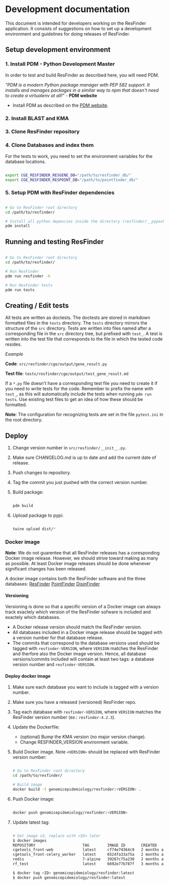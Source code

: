 # Development documentation

This document is intended for developers working on the ResFinder application. It consists of suggestions on how to set up a development environment and guidelines for doing releases of ResFinder.

## Setup development environment

### 1. Install PDM - Python Development Master

In order to test and build ResFinder as described here, you will need PDM.

*"PDM is a modern Python package manager with PEP 582 support. It installs and manages packages in a similar way to npm that doesn't need to create a virtualenv at all!"* - **PDM website**

* Install PDM as described on the [PDM website](https://daobook.github.io/pdm/).

### 2. Install BLAST and KMA

### 3. Clone ResFinder repository

### 4. Clone Databases and index them

For the tests to work, you need to set the environment variables for the database locations.

```bash

export CGE_RESFINDER_RESGENE_DB="/path/to/resfinder_db/"
export CGE_RESFINDER_RESPOINT_DB="/path/to/pointfinder_db/"

```

### 5. Setup PDM with ResFinder dependencies

```bash

# Go to ResFinder root directory
cd /path/to/resfinder/

# Install all python depencies inside the directory (resfinder/__pypackages__)
pdm install

```

## Running and testing ResFinder

```bash

# Go to ResFinder root directory
cd /path/to/resfinder/

# Run ResFinder
pdm run resfinder -h

# Run ResFinder tests
pdm run tests

```

## Creating / Edit tests

All tests are written as doctests. The doctests are stored in markdown formatted files in the `tests` directory. The `tests` directory mirrors the structure of the `src` directory. Tests are written into files named after a corresponding file in the `src` directory tree, but prefixed with `test_`. A test is written into the test file that corresponds to the file in which the tested code resides.

*Example*

**Code**: `src/resfinder/cge/output/gene_result.py`

**Test file**: `tests/resfinder/cge/output/test_gene_result.md`

If a `*.py` file doesn't have a corresponding test file you need to create it if you need to write tests for the code. Remember to prefix the name with `test_`, as this will automatically include the tests when running `pdm run tests`. Use existing test files to get an idea of how these should be formatted.

**Note**: The configuration for recognizing tests are set in the file `pytest.ini` in the root directory.

## Deploy

1. Change version number in `src/resfinder/__init__.py`.
2. Make sure CHANGELOG.md is up to date and add the current date of release.
3. Push changes to repository.
4. Tag the commit you just pushed with the correct version number.
5. Build package:

    ```bash

    pdm build

    ```

6. Upload package to pypi:

    ```bash

    twine upload dist/*

    ```

### Docker image

**Note**: We do not guarentee that all ResFinder releases has a coresponding Docker image release. However, we should strive toward making as many as possible. At least Docker image releases should be done whenever significant changes has been released.

A docker image contains both the ResFinder software and the three databases:
[ResFinder](https://bitbucket.org/genomicepidemiology/resfinder_db/)
[PointFinder](https://bitbucket.org/genomicepidemiology/pointfinder_db/)
[DisinFinder](https://bitbucket.org/genomicepidemiology/disinfinder_db/)

#### Versioning

Versioning is done so that a specific version of a Docker image can always track exactely which version of the ResFinder sofware is included and exactely which databases.

* A Docker release version should match the ResFinder version.
* All databases included in a Docker image release should be tagged with a version number for that database release.
* The commits that correspond to the database versions used should be tagged with `resfinder-VERSION`, where `VERSION` matches the ResFinder and therfore also the Docker image version. Hence, all database versions/commits included will contain at least two tags: a database version number and `resfinder-VERSION`.

#### Deploy docker image

1. Make sure each database you want to include is tagged with a version number.
2. Make sure you have a released (versioned) ResFinder repo.
3. Tag each database with `resfinder-VERSION`, where `VERSION` matches the ResFinder version number (ex.: `resfinder-4.2.3`).
4. Update the Dockerfile:
    * (optional) Bump the KMA version (no major version change).
    * Change RESFINDER_VERSION environment variable.
5. Build Docker image. Note `<VERSION>` should be replaced with ResFinder version number:

    ```bash

    # Go to ResFinder root directory
    cd /path/to/resfinder/

    # Build image
    docker build -t genomicepidemiology/resfinder:<VERSION> .

    ```

6. Push Docker image:

    ```bash

    docker push genomicepidemiology/resfinder:<VERSION>

    ```

7. Update latest tag:

    ```bash

    # Get image id, replace with <ID> later
    $ docker images
    REPOSITORY                     TAG        IMAGE ID       CREATED        SIZE
    cgetools_front-web             latest     cf74e74364c9   2 months ago   392MB
    cgetools_front-celery_worker   latest     6524fa33a75a   2 months ago   392MB
    redis                          7-alpine   39267c75a230   2 months ago   28.1MB
    rf_test                        latest     6692e77b787f   3 months ago   760MB
    
    $ docker tag <ID> genomicepidemiology/resfinder:latest
    $ docker push genomicepidemiology/resfinder:latest

    ```
